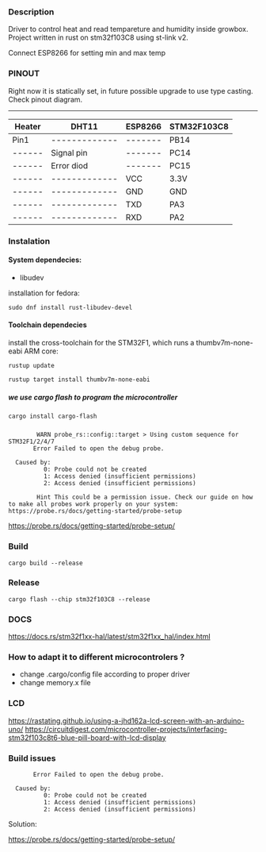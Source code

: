 ### Description

Driver to control heat and read tempareture and humidity inside growbox. Project written in rust on stm32f103C8 using
st-link v2.

Connect ESP8266 for setting min and max temp

### PINOUT

Right now it is statically set, in future possible upgrade to use type casting.
Check pinout diagram.

<hr>

| Heater | DHT11         | ESP8266 | STM32F103C8 |
|--------|---------------|---------|-------------|
| Pin1   | ------------- | ------- | PB14        |
| ------ | Signal pin    | ------- | PC14        |
| ------ | Error diod    | ------- | PC15        |
| ------ | ------------- | VCC     | 3.3V        |
| ------ | ------------- | GND     | GND         |
| ------ | ------------- | TXD     | PA3         |
| ------ | ------------- | RXD     | PA2         |


### Instalation

#### System dependecies:

- libudev

installation for fedora:

```commandline
sudo dnf install rust-libudev-devel
```

#### Toolchain dependecies

install the cross-toolchain for the STM32F1, which runs a thumbv7m-none-eabi ARM core:

`rustup update`

`rustup target install thumbv7m-none-eabi`

##### we use cargo flash to program the microcontroller

`cargo install cargo-flash`

#####

```commandline
        WARN probe_rs::config::target > Using custom sequence for STM32F1/2/4/7
       Error Failed to open the debug probe.

  Caused by:  
          0: Probe could not be created
          1: Access denied (insufficient permissions)
          2: Access denied (insufficient permissions)

        Hint This could be a permission issue. Check our guide on how to make all probes work properly on your system: https://probe.rs/docs/getting-started/probe-setup
```
https://probe.rs/docs/getting-started/probe-setup/

### Build

```
cargo build --release
```

### Release

```
cargo flash --chip stm32f103C8 --release
```

### DOCS

https://docs.rs/stm32f1xx-hal/latest/stm32f1xx_hal/index.html

### How to adapt it to different microcontrolers ?

- change .cargo/config file according to proper driver
- change memory.x file

### LCD

https://rastating.github.io/using-a-jhd162a-lcd-screen-with-an-arduino-uno/
https://circuitdigest.com/microcontroller-projects/interfacing-stm32f103c8t6-blue-pill-board-with-lcd-display

### Build issues

```commandline
       Error Failed to open the debug probe.

  Caused by:  
          0: Probe could not be created
          1: Access denied (insufficient permissions)
          2: Access denied (insufficient permissions)
```

Solution:

https://probe.rs/docs/getting-started/probe-setup/

